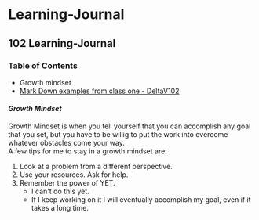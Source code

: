 # Learning-Journal
## 102 Learning-Journal

### Table of Contents
- Growth mindset
- [Mark Down examples from class one - DeltaV102](/MarkDownExamples.md)


#### *Growth Mindset*
Growth Mindset is when you tell yourself that you can accomplish any goal that you set, but you have to be willig to put the work into overcome whatever obstacles come your way.  
A few tips for me to stay in a growth  mindset are:
1.  Look at a problem from a different perspective.
2.   Use your resources.  Ask for help.
3.  Remember the power of YET.  
    -  I can't do this yet.  
    -  If I keep working on it I will eventually accomplish my goal, even if it takes a long time.
